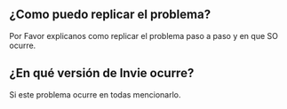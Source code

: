 ## ¿Como puedo replicar el problema?
Por Favor explicanos como replicar el problema paso a paso y en que SO ocurre.
## ¿En qué versión de Invie ocurre?
Si este problema ocurre en todas mencionarlo.
